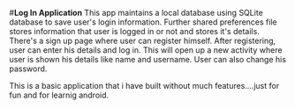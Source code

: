 #**Log In Application**
This app maintains a local database using SQLite database to save user's login information. 
Further shared preferences file stores information that user is logged in or not and stores it's details.
There's a sign up page where user can register himself. After registering, user can enter his details and log in.
This will open up a new activity where user is shown his details like name and username. 
User can also change his password.



This is a basic application that i have built without much features....just for fun and for learnig android.